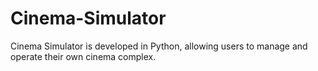 # Cinema-Simulator
Cinema Simulator is developed in Python, allowing users to manage and operate their own cinema complex.

